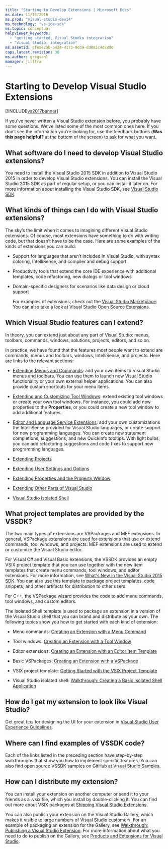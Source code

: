 ```yaml
---
title: "Starting to Develop Extensions | Microsoft Docs"
ms.date: 11/15/2016
ms.prod: "visual-studio-dev14"
ms.technology: "vs-ide-sdk"
ms.topic: conceptual
helpviewer_keywords:
  - "getting started, Visual Studio integration"
  - "Visual Studio, integration"
ms.assetid: 8fe5e2ab-a424-4173-9d39-dd082c4d58d0
caps.latest.revision: 30
ms.author: gregvanl
manager: jillfra
---
```

# Starting to Develop Visual Studio Extensions
[!INCLUDE[vs2017banner](../includes/vs2017banner.md)]

If you’ve never written a Visual Studio extension before, you probably have some questions. We’ve listed some of the most common ones here. If you don’t see the information you’re looking for, use the feedback buttons (**Was this page helpful?** at the bottom of the screen) to ask for what you want.

## What software do I need to develop Visual Studio extensions?
 You need to install the Visual Studio 2015 SDK in addition to Visual Studio 2015 in order to develop Visual Studio extensions.   You can install the Visual Studio 2015 SDK as part of regular setup, or you can install it later on. For more information about installing the Visual Studio SDK, see [Visual Studio SDK](../extensibility/visual-studio-sdk.md).

## What kinds of things can I do with Visual Studio extensions?
 The sky’s the limit when it comes to imagining different Visual Studio extensions. Of course, most extensions have something to do with writing code, but that doesn’t have to be the case. Here are some examples of the kinds of extensions you can build:

- Support for languages that aren’t included in Visual Studio, with syntax coloring, IntelliSense, and compiler and debug support

- Productivity tools that extend the core IDE experience with additional templates, code refactoring, new dialogs or tool windows

- Domain-specific designers for scenarios like data design or cloud support

  For examples of extensions, check out the [Visual Studio Marketplace](https://marketplace.visualstudio.com/). You can also take a look at [Visual Studio Open Source Extensions](https://github.com/Microsoft/extendvs/blob/master/CommunityExtensions.md).

## Which Visual Studio features can I extend?
 In theory, you can extend just about any part of Visual Studio: menus, toolbars, commands, windows, solutions, projects, editors, and so on.

 In practice, we have found that the features most people want to extend are commands, menus and toolbars, windows, IntelliSense, and projects. Here are links to the relevant sections:

- [Extending Menus and Commands](../extensibility/extending-menus-and-commands.md): add your own items to Visual Studio menus and toolbars. You can use them to launch new Visual Studio functionality or your own external helper applications. You can also provide custom shortcuts for your menu items.

- [Extending and Customizing Tool Windows](../extensibility/extending-and-customizing-tool-windows.md): extend existing tool windows or create your own tool windows. For instance, you could add new properties to the **Properties**, or you could create a new tool window to add additional features.

- [Editor and Language Service Extensions](../extensibility/editor-and-language-service-extensions.md): add your own customizations the IntelliSense provided for Visual Studio languages, or create support for new programming languages. You can create new statement completions, suggestions, and new QuickInfo tooltips. With light bulbs, you can add refactoring suggestions and code fixes to support new programming languages.

- [Extending Projects](../extensibility/extending-projects.md)

- [Extending User Settings and Options](../extensibility/extending-user-settings-and-options.md)

- [Extending Properties and the Property Window](../extensibility/extending-properties-and-the-property-window.md)

- [Extending Other Parts of Visual Studio](../extensibility/extending-other-parts-of-visual-studio.md)

- [Visual Studio Isolated Shell](../extensibility/visual-studio-isolated-shell.md)

## <a name="BKMK_ProjectTemplate"></a> What project templates are provided by the VSSDK?
 The two main types of extensions are VSPackages and MEF extensions. In general, VSPackage extensions are used for extensions that use or extend commands, tool windows, and projects. MEF extensions are used to extend or customize the Visual Studio editor.

 For Visual C# and Visual Basic extensions, the VSSDK provides an empty VSIX project template that you can use together with the new item templates that create menu commands, tool windows, and editor extensions. For more information, see [What's New in the Visual Studio 2015 SDK](../extensibility/what-s-new-in-the-visual-studio-2015-sdk.md). You can also use this template to package project templates, code snippets, and other artifacts for distribution to other users.

 For C++, the VSPackage wizard provides the code to add menu commands, tool windows, and custom editors.

 The Isolated Shell template is used to package an extension in a version of the Visual Studio shell that you can brand and distribute as your own. The following topics show you how to get started with each kind of extension:

- Menu commands: [Creating an Extension with a Menu Command](../extensibility/creating-an-extension-with-a-menu-command.md)

- Tool windows: [Creating an Extension with a Tool Window](../extensibility/creating-an-extension-with-a-tool-window.md)

- Editor extensions: [Creating an Extension with an Editor Item Template](../extensibility/creating-an-extension-with-an-editor-item-template.md)

- Basic VSPackages: [Creating an Extension with a VSPackage](../extensibility/creating-an-extension-with-a-vspackage.md)

- VSIX project template: [Getting Started with the VSIX Project Template](../extensibility/getting-started-with-the-vsix-project-template.md)

- Visual Studio isolated shell: [Walkthrough: Creating a Basic Isolated Shell Application](../extensibility/walkthrough-creating-a-basic-isolated-shell-application.md)

## How do I get my extension to look like Visual Studio?
 Get great tips for designing the UI for your extension in [Visual Studio User Experience Guidelines](../extensibility/ux-guidelines/visual-studio-user-experience-guidelines.md).

## Where can I find examples of VSSDK code?
 Each of the links listed in the preceding section have step-by-step walkthroughs that show you how to implement specific features. You can also find open source VSSDK samples on GitHub at [Visual Studio Samples](https://aka.ms/vs2015sdksamples).

## How can I distribute my extension?
 You can install your extension on another computer or send it to your friends as a .vsix file, which you install by double-clicking it. You can find out more about VSIX packages at [Shipping Visual Studio Extensions](../extensibility/shipping-visual-studio-extensions.md).

 You can also publish your extension on the Visual Studio Gallery, which makes it visible to large numbers of Visual Studio customers. For an example of packaging an extension for the Gallery, see [Walkthrough: Publishing a Visual Studio Extension](../extensibility/walkthrough-publishing-a-visual-studio-extension.md). For more information about what you need to do to publish on the Gallery, see [Products and Extensions for Visual Studio](https://visualstudiogallery.msdn.microsoft.com/).
